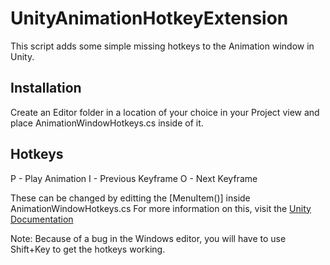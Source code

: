 UnityAnimationHotkeyExtension
=============================

This script adds some simple missing hotkeys to the Animation window in Unity.

Installation
------------
Create an Editor folder in a location of your choice in your Project view and place AnimationWindowHotkeys.cs inside of it.

Hotkeys
-------
P - Play Animation
I - Previous Keyframe
O - Next Keyframe

These can be changed by editting the [MenuItem()] inside AnimationWindowHotkeys.cs
For more information on this, visit the [Unity Documentation](http://docs.unity3d.com/ScriptReference/MenuItem.html)

Note: Because of a bug in the Windows editor, you will have to use Shift+Key to get the hotkeys working.
